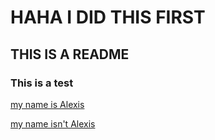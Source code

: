 # HAHA I DID THIS FIRST

## THIS IS A README


### This is a test

[my name is Alexis](www.google.com)

[my name isn't Alexis](clubpenguinone.com)
